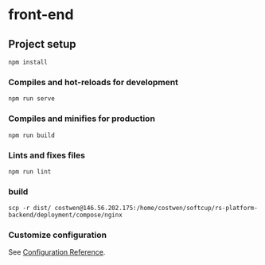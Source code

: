 # front-end

## Project setup
```
npm install
```

### Compiles and hot-reloads for development
```
npm run serve
```

### Compiles and minifies for production
```
npm run build
```

### Lints and fixes files
```
npm run lint
```

### build

```
scp -r dist/ costwen@146.56.202.175:/home/costwen/softcup/rs-platform-backend/deployment/compose/nginx
```

### Customize configuration
See [Configuration Reference](https://cli.vuejs.org/config/).
